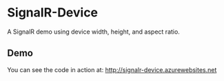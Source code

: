SignalR-Device
==============

A SignalR demo using device width, height, and aspect ratio.


Demo
----

You can see the code in action at: http://signalr-device.azurewebsites.net
